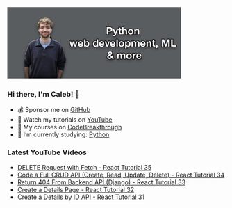 <img src="github-cover-photo-my-face.jpg" width="400px" />

### Hi there, I'm Caleb! 🍛

- 💰 Sponsor me on [GitHub](https://github.com/sponsors/CalebCurry)
- 🎥 Watch my tutorials on [YouTube](https://www.youtube.com/calebthevideomaker2)
- 📗 My courses on [CodeBreakthrough](https://www.codebreakthrough.com)
- 🤔 I’m currently studying: [Python](https://www.youtube.com/watch?v=s3IvdkCq2_c&t=4254s)

### Latest YouTube Videos
<!-- YOUTUBE:START -->
- [DELETE Request with Fetch - React Tutorial 35](https://www.youtube.com/watch?v=46uBhH61SNg)
- [Code a Full CRUD API &lpar;Create, Read, Update, Delete&rpar; - React Tutorial 34](https://www.youtube.com/watch?v=yzobyHrT9mM)
- [Return 404 From Backend API &lpar;Django&rpar; - React Tutorial 33](https://www.youtube.com/watch?v=8qIszkFELY0)
- [Create a Details Page - React Tutorial 32](https://www.youtube.com/watch?v=NUvk-y6csSI)
- [Create a Details by ID API - React Tutorial 31](https://www.youtube.com/watch?v=sl3NyYuRwn4)
<!-- YOUTUBE:END -->
